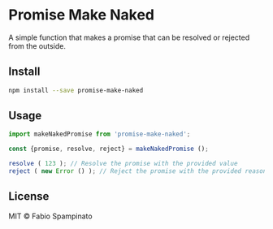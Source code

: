 # Promise Make Naked

A simple function that makes a promise that can be resolved or rejected from the outside.

## Install

```sh
npm install --save promise-make-naked
```

## Usage

```ts
import makeNakedPromise from 'promise-make-naked';

const {promise, resolve, reject} = makeNakedPromise ();

resolve ( 123 ); // Resolve the promise with the provided value
reject ( new Error () ); // Reject the promise with the provided reason
```

## License

MIT © Fabio Spampinato
